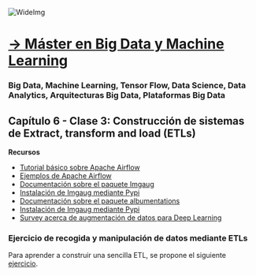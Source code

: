![WideImg](https://fictizia.com/img/github/Fictizia-plan-estudios-github.jpg)

# [→ Máster en Big Data y Machine Learning](https://fictizia.com/formacion/master-big-data)
### Big Data, Machine Learning, Tensor Flow, Data Science, Data Analytics, Arquitecturas Big Data, Plataformas Big Data

## Capítulo 6 - Clase 3: Construcción de sistemas de Extract, transform and load (ETLs)

**Recursos**

- [Tutorial básico sobre Apache Airflow](https://airflow.apache.org/docs/stable/installation.html)
- [Ejemplos de Apache Airflow](https://airflow.apache.org/docs/stable/tutorial.html)
- [Documentación sobre el paquete Imgaug](https://github.com/aleju/imgaug)
- [Instalación de Imgaug mediante Pypi](https://pypi.org/project/imgaug/)
- [Documentación sobre el paquete albumentations](https://github.com/albumentations-team/albumentations)
- [Instalación de Imgaug mediante Pypi](https://pypi.org/project/albumentations/)
- [Survey acerca de augmentación de datos para Deep Learning](https://link.springer.com/article/10.1186/s40537-019-0197-0)

### Ejercicio de recogida y manipulación de datos mediante ETLs ###

Para aprender a construir una sencilla ETL, se propone el siguiente [ejercicio](https://github.com/Fictizia/Master-en-Big-Data-y-Machine-Learning_ed1/blob/master/capitulo_6/recursos/ejercicio_3.md). 
